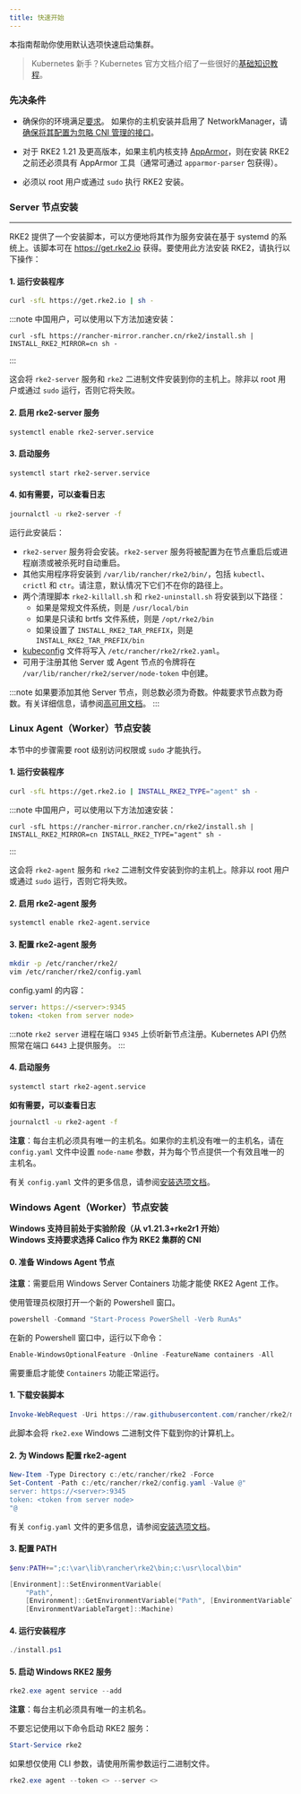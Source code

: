 ```yaml
---
title: 快速开始
---
```


本指南帮助你使用默认选项快速启动集群。

> Kubernetes 新手？Kubernetes 官方文档介绍了一些很好的[基础知识教程](https://kubernetes.io/docs/tutorials/kubernetes-basics/)。

### 先决条件

- 确保你的环境满足[要求](requirements.md)。
   如果你的主机安装并启用了 NetworkManager，请[确保将其配置为忽略 CNI 管理的接口](../known_issues.md#networkmanager)。

- 对于 RKE2 1.21 及更高版本，如果主机内核支持 [AppArmor](https://apparmor.net/)，则在安装 RKE2 之前还必须具有 AppArmor 工具（通常可通过 `apparmor-parser` 包获得）。

- 必须以 root 用户或通过 `sudo` 执行 RKE2 安装。

### Server 节点安装
--------------
RKE2 提供了一个安装脚本，可以方便地将其作为服务安装在基于 systemd 的系统上。该脚本可在 https://get.rke2.io 获得。要使用此方法安装 RKE2，请执行以下操作：

#### 1. 运行安装程序

```sh
curl -sfL https://get.rke2.io | sh -
```

:::note
中国用户，可以使用以下方法加速安装：
```
curl -sfL https://rancher-mirror.rancher.cn/rke2/install.sh | INSTALL_RKE2_MIRROR=cn sh -
```
:::

这会将 `rke2-server` 服务和 `rke2` 二进制文件安装到你的主机上。除非以 root 用户或通过 `sudo` 运行，否则它将失败。

#### 2. 启用 rke2-server 服务

```sh
systemctl enable rke2-server.service
```

#### 3. 启动服务

```sh
systemctl start rke2-server.service
```

#### 4. 如有需要，可以查看日志

```sh
journalctl -u rke2-server -f
```

运行此安装后：

* `rke2-server` 服务将会安装。`rke2-server` 服务将被配置为在节点重启后或进程崩溃或被杀死时自动重启。
* 其他实用程序将安装到 `/var/lib/rancher/rke2/bin/`，包括 `kubectl`、`crictl` 和 `ctr`。请注意，默认情况下它们不在你的路径上。
* 两个清理脚本 `rke2-killall.sh` 和 `rke2-uninstall.sh` 将安装到以下路径：
   - 如果是常规文件系统，则是 `/usr/local/bin`
   - 如果是只读和 brtfs 文件系统，则是 `/opt/rke2/bin`
   - 如果设置了 `INSTALL_RKE2_TAR_PREFIX`，则是 `INSTALL_RKE2_TAR_PREFIX/bin`
* [kubeconfig](https://kubernetes.io/docs/concepts/configuration/organize-cluster-access-kubeconfig/) 文件将写入 `/etc/rancher/rke2/rke2.yaml`。
* 可用于注册其他 Server 或 Agent 节点的令牌将在 `/var/lib/rancher/rke2/server/node-token` 中创建。

:::note
如果要添加其他 Server 节点，则总数必须为奇数。仲裁要求节点数为奇数。有关详细信息，请参阅[高可用文档](ha.md)。
:::

### Linux Agent（Worker）节点安装

本节中的步骤需要 root 级别访问权限或 `sudo` 才能执行。

#### 1. 运行安装程序

```sh
curl -sfL https://get.rke2.io | INSTALL_RKE2_TYPE="agent" sh -
```

:::note
中国用户，可以使用以下方法加速安装：
```
curl -sfL https://rancher-mirror.rancher.cn/rke2/install.sh | INSTALL_RKE2_MIRROR=cn INSTALL_RKE2_TYPE="agent" sh -
```
:::

这会将 `rke2-agent` 服务和 `rke2` 二进制文件安装到你的主机上。除非以 root 用户或通过 `sudo` 运行，否则它将失败。

#### 2. 启用 rke2-agent 服务

```sh
systemctl enable rke2-agent.service
```

#### 3. 配置 rke2-agent 服务

```sh
mkdir -p /etc/rancher/rke2/
vim /etc/rancher/rke2/config.yaml
```

config.yaml 的内容：

```yaml
server: https://<server>:9345
token: <token from server node>
```

:::note
`rke2 server` 进程在端口 `9345` 上侦听新节点注册。Kubernetes API 仍然照常在端口 `6443` 上提供服务。
:::

#### 4. 启动服务

```sh
systemctl start rke2-agent.service
```

**如有需要，可以查看日志**

```sh
journalctl -u rke2-agent -f
```

**注意**：每台主机必须具有唯一的主机名。如果你的主机没有唯一的主机名，请在 `config.yaml` 文件中设置 `node-name` 参数，并为每个节点提供一个有效且唯一的主机名。

有关 `config.yaml` 文件的更多信息，请参阅[安装选项文档](configuration.md#配置文件)。

### Windows Agent（Worker）节点安装
**Windows 支持目前处于实验阶段（从 v1.21.3+rke2r1 开始）**  
**Windows 支持要求选择 Calico 作为 RKE2 集群的 CNI**

#### 0. 准备 Windows Agent 节点
**注意**：需要启用 Windows Server Containers 功能才能使 RKE2 Agent 工作。

使用管理员权限打开一个新的 Powershell 窗口。
```powershell
powershell -Command "Start-Process PowerShell -Verb RunAs"
```

在新的 Powershell 窗口中，运行以下命令：
```powershell
Enable-WindowsOptionalFeature -Online -FeatureName containers -All
```
需要重启才能使 `Containers` 功能正常运行。

#### 1. 下载安装脚本
```powershell
Invoke-WebRequest -Uri https://raw.githubusercontent.com/rancher/rke2/master/install.ps1 -Outfile install.ps1
```
此脚本会将 `rke2.exe` Windows 二进制文件下载到你的计算机上。

#### 2. 为 Windows 配置 rke2-agent
```powershell
New-Item -Type Directory c:/etc/rancher/rke2 -Force
Set-Content -Path c:/etc/rancher/rke2/config.yaml -Value @"
server: https://<server>:9345
token: <token from server node>
"@
```

有关 `config.yaml` 文件的更多信息，请参阅[安装选项文档](configuration.md#配置文件)。


#### 3. 配置 PATH
```powershell
$env:PATH+=";c:\var\lib\rancher\rke2\bin;c:\usr\local\bin"

[Environment]::SetEnvironmentVariable(
    "Path",
    [Environment]::GetEnvironmentVariable("Path", [EnvironmentVariableTarget]::Machine) + ";c:\var\lib\rancher\rke2\bin;c:\usr\local\bin",
    [EnvironmentVariableTarget]::Machine)
```
#### 4. 运行安装程序
```powershell
./install.ps1
```

#### 5. 启动 Windows RKE2 服务
```powershell
rke2.exe agent service --add
```
**注意**：每台主机必须具有唯一的主机名。

不要忘记使用以下命令启动 RKE2 服务：

```powershell
Start-Service rke2
```

如果想仅使用 CLI 参数，请使用所需参数运行二进制文件。

```powershell
rke2.exe agent --token <> --server <>
```

